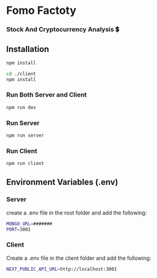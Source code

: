 # Fomo Factoty

### Stock And Cryptocurrency Analysis 💲

## Installation

```bash
npm install

cd ./client
npm install
```

### Run Both Server and Client

```bash
npm run dev
```

### Run Server

```bash
npm run server
```

### Run Client

```bash
npm run client
```

## Environment Variables (.env)

### Server

create a .env file in the root folder and add the following:

```bash
MONGO_URL=#######
PORT=3001
```

### Client

Create a .env file in the client folder and add the following:

```bash
NEXT_PUBLIC_API_URL=http://localhost:3001
```
